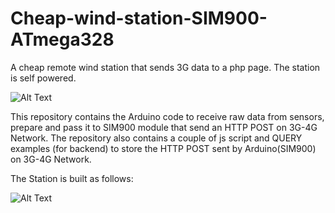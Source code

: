 # Cheap-wind-station-SIM900-ATmega328
A cheap remote wind station that sends 3G data to a php page. The station is self powered.

![Alt Text](https://i.postimg.cc/Hk6597Xc/anemometer.gif)

This repository contains the Arduino code to receive raw data from sensors, prepare and pass it to SIM900 module that send an HTTP POST on 3G-4G Network. The repository also contains a couple of js script and QUERY examples (for backend) to store the HTTP POST sent by Arduino(SIM900) on 3G-4G Network.

The Station is built as follows:

![Alt Text](https://i.postimg.cc/gJ1C83v2/IMG12.png)